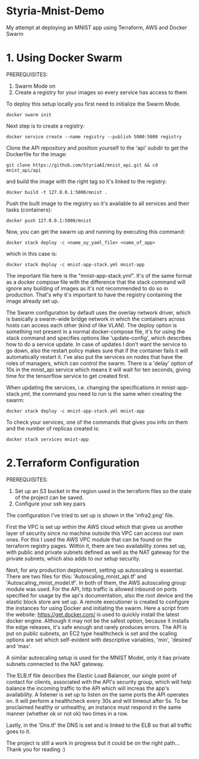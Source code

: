 # Styria-Mnist-Demo
My attempt at deploying an MNIST app using Terraform, AWS and Docker Swarm

# 1. Using Docker Swarm

PREREQUISITES:
1. Swarm Mode on
2. Create a registry for your images so every service has access to them

To deploy this setup locally you first need to initialize the Swarm Mode.

```
docker swarm init
```
Next step is to create a registry:

```
docker service create --name registry --publish 5000:5000 registry
```

Clone the API repository and position yourself to the 'api' subdir to get the Dockerfile for the image:

```
git clone https://github.com/StyriaAI/mnist_api.git && cd mnist_api/api
```

and build the image with the right tag so it's linked to the registry:

```
docker build -t 127.0.0.1:5000/mnist .
```

Push the built image to the registry so it's available to all services and their tasks (containers):

```
docker push 127.0.0.1:5000/mnist 
```

Now, you can get the swarm up and running by executing this command:

```
docker stack deploy -c <name_oy_yaml_file> <name_of_app>
```
which in this case is:

```
docker stack deploy -c mnist-app-stack.yml mnist-app
```
The important file here is the "mnist-app-stack.yml". It's of the same format as a docker compose file with the difference that the stack command will ignore any building of images as it's not recommended to do so in production. That's why it's important to have the registry containing the image already set up. 

The Swarm configuration by default uses the overlay network driver, which is basically a swarm-wide bridge network in which the containers across hosts can access each other (kind of like VLAN). The deploy option is something not present in a normal docker-compose file, it's for using the stack command and specifies options like 'update-config', which describes how to do a service update. In case of updates I don't want the service to go down, also the restart policy makes sure that if the container fails it will automatically restart it. I've also put the services on nodes that have the roles of managers, which can control the swarm. There is a 'delay' option of 10s in the mnist_api service which means it will wait for ten seconds, giving time for the tensorflow service to get created first. 

When updating the services, i.e. changing the specifications in mnist-app-stack.yml, the command you need to run is the same when creating the swarm:

```
docker stack deploy -c mnist-app-stack.yml mnist-app
```

To check your services, one of the commands that gives you info on them and the number of replicas created is:

```
docker stack services mnist-app
```

# 2.Terraform Configuration

PREREQUISITES:
1. Set up an S3 bucket in the region used in the terraform files so the state of the project can be saved.
2. Configure your ssh key pairs

The configuration I've tried to set up is shown in the 'infra2.png' file.

First the VPC is set up within the AWS cloud which that gives us another layer of security since no machine outside this VPC can access our own ones. For this I used the AWS VPC module that can be found on the terraform registry pages. Within it, there are two availability zones set up, with public and private subnets defined as well as the NAT gateway for the private subnets, which also adds to our setup security.

Next, for any production deployment, setting up autoscaling is essential. There are two files for this: 'Autoscaling_mnist_api.tf' and 'Autoscaling_mnist_model.tf'. In both of them, the AWS autoscaling group module was used. 
For the API, http traffic is allowed inbound on ports specified for usage by the api's documentation, also the root device and the elastic block store are set up.
A remote executioner is created to configure the instances for using Docker and initiating the swarm. Here a script from the website: https://get.docker.com/ is used to quickly install the latest docker engine. Although it may not be the safest option, because it installs the edge releases, it's safe enough and rarely produces errors. The API is put on public subnets, an EC2 type healthcheck is set and the scaling options are set which self-evident with descriptive variables, 'min', 'desired' and 'max'.

A similar autoscaling setup is used for the MNIST Model, only it has private subnets connected to the NAT gateway.

The ELB.tf file describes the Elastic Load Balancer, our single point of contact for clients, associated with the API's security group, which will help balance the incoming traffic to the API which will increas the app's availability. A listener is set up to listen on the same ports the API operates on. It will perform a healthcheck every 30s and will timeout after 5s. To be proclaimed healthy or unhealthy, an instance must respond in the same manner (whether ok or not ok) two times in a row.

Lastly, in the 'Dns.tf' the DNS is set and is linked to the ELB so that all traffic goes to it.

The project is still a work in progress but it could be on the right path...
Thank you for reading :)
